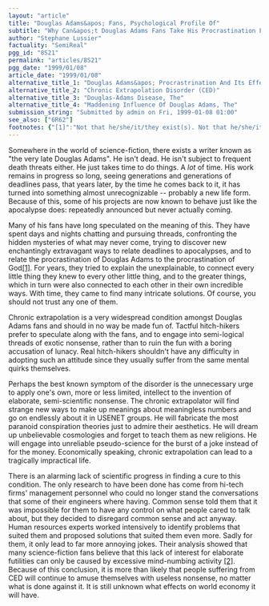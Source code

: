```yaml
---
layout: "article"
title: "Douglas Adams&apos; Fans, Psychological Profile Of"
subtitle: "Why Can&apos;t Douglas Adams Fans Take His Procrastination For What It Is?"
author: "Stephane Lussier"
factuality: "SemiReal"
pgg_id: "8S21"
permalink: "articles/8S21"
pgg_date: "1999/01/08"
article_date: "1999/01/08"
alternative_title_1: "Douglas Adams&apos; Procrastrination And Its Effect On His Fans"
alternative_title_2: "Chronic Extrapolation Disorder (CED)"
alternative_title_3: "Douglas-Adams Disease, The"
alternative_title_4: "Maddening Influence Of Douglas Adams, The"
submission_string: "Submitted by admin on Fri, 1999-01-08 01:00"
see_also: ["6R62"]
footnotes: {"[1]":"Not that he/she/it/they exist(s). Not that he/she/it/they don't (doesn't) exist either, whatever he/she/it/they might be. So let's not mention him/her/it/them anymore so we can stop using too many pronouns. He/She/It/They probably don't (doesn't) exist anyway.","[2]":"The business people's analysis also argues that since CED victims can be an unreliable bunch of self-entertaining mythomaniacs, it isn't worth the effort for anyone to study this claim any further."}
---
```

<div>
<p>Somewhere in the world of science-fiction, there exists a writer known as "the very late Douglas Adams". He isn't dead. He isn't subject to frequent death threats either. He just takes time to do things. A <em>lot</em> of time. His work remains in progress so long, seeing generations and generations of deadlines pass, that years later, by the time he comes back to it, it has turned into something almost unrecognizable -- probably a new life form. Because of this, some of his projects are now known to behave just like the apocalypse does: repeatedly announced but never actually coming.</p>
<p>Many of his fans have long speculated on the meaning of this. They have spent days and nights chatting and pursuing threads, confronting the hidden mysteries of what may never come, trying to discover new enchantingly extravagant ways to relate deadlines to apocalypses, and to relate the procrastination of Douglas Adams to the procrastination of God<a href="#footnotes.1" class="footnote-link">[1]</a>. For years, they tried to explain the unexplainable, to connect every little thing they knew to every other little thing, and to the greater things, which in turn were also connected to each other in their own incredible ways. With time, they came to find many intricate solutions. Of course, you should not trust any one of them.</p>
<p>Chronic extrapolation is a very widespread condition amongst Douglas Adams fans and should in no way be made fun of. Tactful hitch-hikers prefer to speculate along with the fans, and to engage into semi-logical threads of exotic nonsense, rather than to ruin the fun with a boring accusation of lunacy. Real hitch-hikers shouldn't have any difficulty in adopting such an attitude since they usually suffer from the same mental quirks themselves.</p>
<p>Perhaps the best known symptom of the disorder is the unnecessary urge to apply one's own, more or less limited, intellect to the invention of elaborate, semi-scientific nonsense. The chronic extrapolator will find strange new ways to make up meanings about meaningless numbers and go on endlessly about it in USENET groups. He will fabricate the most paranoid conspiration theories just to admire their aesthetics. He will dream up unbelievable cosmologies and forget to teach them as new religions. He will engage into unreliable pseudo-science for the burst of a joke instead of for the money. Economically speaking, chronic extrapolation can lead to a tragically impractical life.</p>
<p>There is an alarming lack of scientific progress in finding a cure to this condition. The only research to have been done has come from hi-tech firms' management personnel who could no longer stand the conversations that some of their engineers where having. Common sense told them that it was impossible for them to have any control on what people cared to talk about, but they decided to disregard common sense and act anyway. Human resources experts worked intensively to identify problems that suited them and proposed solutions that suited them even more. Sadly for them, it only lead to far more annoying jokes. Their analysis showed that many science-fiction fans believe that this lack of interest for elaborate futilities can only be caused by excessive mind-numbing activity <a href="#footnotes.2" class="footnote-link">[2]</a>. Because of this conclusion, it is more than likely that people suffering from CED will continue to amuse themselves with useless nonsense, no matter what is done against it. It is still unknown what effects on world economy it will have.</p>
</div>
